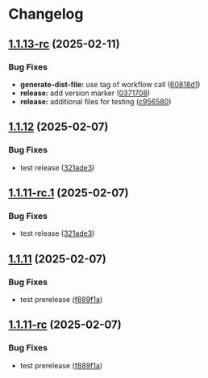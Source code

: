 # Changelog

## [1.1.13-rc](https://github.com/sonderformat-llc/snowfall-wpp/compare/v1.1.12...v1.1.13-rc) (2025-02-11)


### Bug Fixes

* **generate-dist-file:** use tag of workflow call ([60818d1](https://github.com/sonderformat-llc/snowfall-wpp/commit/60818d11dada50339b401f6a13dd1c6c5caaee6d))
* **release:** add version marker ([0371708](https://github.com/sonderformat-llc/snowfall-wpp/commit/0371708c83c372aadac26a8815a044deb2803230))
* **release:** additional files for testing ([c956580](https://github.com/sonderformat-llc/snowfall-wpp/commit/c9565805d6c228d49679e0bda0e42402357acf7f))

## [1.1.12](https://github.com/sonderformat-llc/snowfall-wpp/compare/v1.1.11...v1.1.12) (2025-02-07)


### Bug Fixes

* test release ([321ade3](https://github.com/sonderformat-llc/snowfall-wpp/commit/321ade30ab166b6e6d27d0d60b039a86233cd084))

## [1.1.11-rc.1](https://github.com/sonderformat-llc/snowfall-wpp/compare/v1.1.11-rc...v1.1.11-rc.1) (2025-02-07)


### Bug Fixes

* test release ([321ade3](https://github.com/sonderformat-llc/snowfall-wpp/commit/321ade30ab166b6e6d27d0d60b039a86233cd084))

## [1.1.11](https://github.com/sonderformat-llc/snowfall-wpp/compare/v1.1.10...v1.1.11) (2025-02-07)


### Bug Fixes

* test prerelease ([f889f1a](https://github.com/sonderformat-llc/snowfall-wpp/commit/f889f1a5d02f7fddcebcba5dce212380b6375ae6))

## [1.1.11-rc](https://github.com/sonderformat-llc/snowfall-wpp/compare/v1.1.10...v1.1.11-rc) (2025-02-07)


### Bug Fixes

* test prerelease ([f889f1a](https://github.com/sonderformat-llc/snowfall-wpp/commit/f889f1a5d02f7fddcebcba5dce212380b6375ae6))
